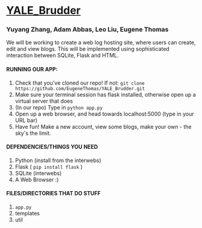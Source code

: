 # [YALE_Brudder](https://www.youtube.com/watch?v=WRtpPGxljK4)
### Yuyang Zhang, Adam Abbas, Leo Liu, Eugene Thomas ###
We will be working to create a web log hosting site, where users can create, edit and view blogs. This will be implemented using sophisticated interaction between SQLite, Flask and HTML.

#### RUNNING OUR APP: ####
1. Check that you've cloned our repo! If not:
`git clone https://github.com/EugeneThomas/YALE_Brudder.git`
2. Make sure your terminal session has flask installed, otherwise open up a virtual server that does
3. (In our repo) Type in `python app.py`
4. Open up a web browser, and head towards localhost:5000 (type in your URL bar)
5. Have fun! Make a new account, view some blogs, make your own - the sky's the limit.

#### DEPENDENCIES/THINGS YOU NEED ####
1. Python (install from the interwebs)
2. Flask ( `pip install flask` )
3. SQLite (interwebs)
4. A Web Browser :)

#### FILES/DIRECTORIES THAT DO STUFF ####
1. `app.py`
2. templates
3. util

